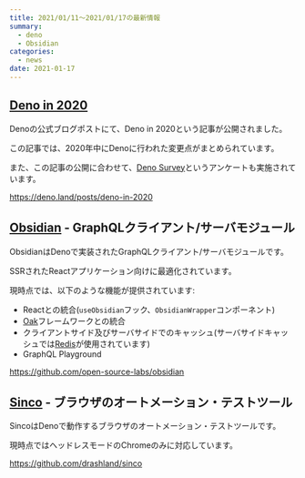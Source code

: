```yaml
---
title: 2021/01/11〜2021/01/17の最新情報
summary:
  - deno
  - Obsidian
categories:
  - news
date: 2021-01-17
---
```


## [Deno in 2020](https://deno.land/posts/deno-in-2020)

Denoの公式ブログポストにて、Deno in 2020という記事が公開されました。

この記事では、2020年中にDenoに行われた変更点がまとめられています。

また、この記事の公開に合わせて、[Deno Survey](https://forms.gle/hbhP46LUAfVFMggU6)というアンケートも実施されています。

https://deno.land/posts/deno-in-2020

## [Obsidian](https://github.com/open-source-labs/obsidian) - GraphQLクライアント/サーバモジュール

ObsidianはDenoで実装されたGraphQLクライアント/サーバモジュールです。

SSRされたReactアプリケーション向けに最適化されています。

現時点では、以下のような機能が提供されています:

* Reactとの統合(`useObsidian`フック、`ObsidianWrapper`コンポーネント)
* [Oak](https://github.com/oakserver/oak)フレームワークとの統合
* クライアントサイド及びサーバサイドでのキャッシュ(サーバサイドキャッシュでは[Redis](https://github.com/denodrivers/redis)が使用されています)
* GraphQL Playground

https://github.com/open-source-labs/obsidian

## [Sinco](https://github.com/drashland/sinco) - ブラウザのオートメーション・テストツール

SincoはDenoで動作するブラウザのオートメーション・テストツールです。

現時点ではヘッドレスモードのChromeのみに対応しています。

https://github.com/drashland/sinco
